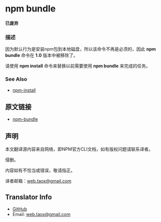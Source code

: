 # npm bundle

**已废弃**

### 描述

因为默认行为是安装npm包到本地磁盘，所以该命令不再是必须的，因此 **npm bundle** 命令在 **1.0** 版本中被移除了。

请使用 **npm install** 命令来替换以前需要使用 **npm bundle** 来完成的任务。

### See Also

* [npm-install](https://github.com/NinjiaHub/NPM-CLI-Commands/blob/master/documents/npm-install.md "npm-install")

## 原文链接

* [npm-bundle](https://docs.npmjs.com/cli/bundle "npm-bundle")

## 声明

本文翻译源内容来自网络，即NPM官方CLI文档，如有版权问题请联系译者。

侵删。

内容如有不恰当或错误，敬请指正。

译者邮箱：<web.taox@gmail.com>

## Translator Info

* [GitHub](https://github.com/Tao-Quixote)
* Email: <web.taox@gmail.com>